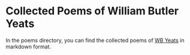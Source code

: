 # Collected Poems of William Butler Yeats

In the poems directory, you can find the collected poems of [WB
Yeats](http://en.wikipedia.org/wiki/W._B._Yeats) in markdown format.
